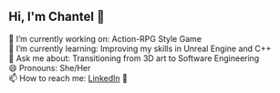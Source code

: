 ## Hi, I'm Chantel 👋

🔭 I’m currently working on: Action-RPG Style Game<br>
🌱 I’m currently learning: Improving my skills in Unreal Engine and C++<br>
💬 Ask me about: Transitioning from 3D art to Software Engineering<br>
😄 Pronouns: She/Her<br>
📫 How to reach me: [LinkedIn](https://www.linkedin.com/in/chantel-punt-2805a9189/) 💼

<!--
**Chantelsky/Chantelsky** is a ✨ _special_ ✨ repository because its `README.md` (this file) appears on your GitHub profile.

Here are some ideas to get you started:

🔭 I’m currently working on: A freelance app design project
🌱 I’m currently learning: AWS and all things "Cloud"
💬 Ask me about: My experience doing a coding bootcamp and starting a career in tech.
😄 Pronouns: She/Her
📫 How to reach me: LinkedIn 💼
